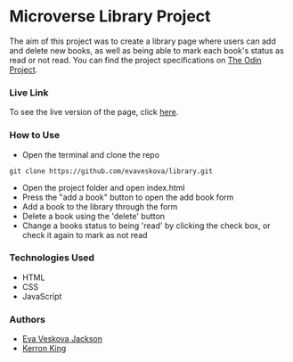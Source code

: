 # Microverse Library Project

The aim of this project was to create a library page where users can add and delete new books, as well as being able to mark each book's status as read or not read. You can find the project specifications on [The Odin Project](https://www.theodinproject.com/courses/javascript/lessons/library).

### Live Link

To see the live version of the page, click [here](https://rawcdn.githack.com/evaveskova/library/5b626e3db20b4b814388a76be6e329681232b9bf/index.html).

### How to Use

* Open the terminal and clone the repo 
```
git clone https://github.com/evaveskova/library.git
```
* Open the project folder and open index.html
* Press the "add a book" button to open the add book form
* Add a book to the library through the form
* Delete a book using the 'delete' button
* Change a books status to being 'read' by clicking the check box, or check it again to mark as not read

### Technologies Used
* HTML
* CSS
* JavaScript

### Authors
* [Eva Veskova Jackson](https://github.com/evaveskova)
* [Kerron King](https://github.com/KerronKing )
